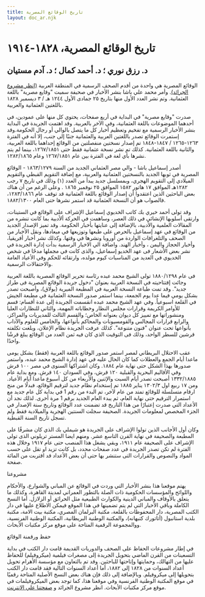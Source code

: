 ```yaml
---
title: تاريخ الوقائع المصرية
layout: doc_ar.njk
---
```


# تاريخ الوقائع المصرية، ١٨٢٨-١٩١٤ 

## د. رزق نوري ؛ د. أحمد كمال ؛ د. آدم مستيان

الوقائع المصرية هي واحدة من أقدم الصحف الرسمية في المنطقة العربية [(انظر مشروع الجرائد)](https://projectjaraid.github.io/pages/chrono.html).
وأمر محمد علي باشا بنشر الأخبار في صحيفة سميت "وقايع مصرية" باللغة العثمانية. وتم نشر العدد الأول منها بتاريخ ٢٥ جمادى الأول ١٢٤٤ هـ / ٣ ديسمبر ١٨٢٨ باللغتين العثمانية والعربية.

 
صدرت "وقايع مصرية" في البداية في أربع صفحات، يحتوي كل منها على عمودين، في أحدهما الموضوعات باللغة العثمانية، وفي الآخر بالعربية. وقد اهتمت الجريدة في البداية بنشر الأخبار الرسمية مع تفخيم وتعظيم أخبار كل ما يتصل بالوالي أو رجال الحكومة.وقد إستمرت الوقائع تصدر باللغتين العربية والعثمانية جنبًا إلى جنب، إلا أنه في الفترة ١٢٦٣-١٢٦٥ / ١٨٤٧-١٨٤٨ تم إصدار نسختين منفصلتين من الوقائع إحداهما باللغة العربية، والثانية باللغة العثمانية. كذلك تم نشر نسخة عثمانية فقط حتى ١٢٦٧/١٨٥١، بينما لم يتم نشرها بأي لغة في الفترة بين عام ١٢٦٧/١٨٥١ وعام ١٢٨٢/١٨٦٥.

أصدر إسماعيل باشا - والي مصر العثماني الجديد من السنة ١٨٦٣/١٢٧٩ - الوقائع المصرية في ثوبها الجديد بالنسختين العثمانية والعربية، مع إضافة التقويم القبطي والتقويم الميلادي إلى التقويم الهجري، وبمسلسل جديد يبدأ من العدد (١) وذلك في تاريخ ٧ رجب ١٢٨٢هـ الموافق ١٧ هاتور ١٥٨٢  الموافق ٢٥ نوفمبر ١٨٦٥ . وعلى الرغم من أن هناك بعض الباحثين الذين اعتقدوا أن إصدار الوقائع باللغة العثمانية قد توقف عام ١٢٨٣/١٨٦٦، فالصواب هو أن النسخة العثمانية قد استمر نشرها حتى العام ١٨٨٢/١٣٠٠.



وقد تولى أحمد خيري بك كاتب الخديوي إسماعيل الإشراف على الوقائع في الستينات، وارتقى أسلوبها الإنشائي في ذلك العصر، وساهمت في الحركة ألأدبية بما كانت تنشره من المقالات العلمية والأدبية، بالإضافة إلى عنايتها بأخبار الحكومة.  وقد تميز الإصدار الجديد من الوقائع في عهد إسماعيل بالحرص على طبعها وتوزيعها في ميعادها، ونقل الأخبار من الصحف والتلغرافات الواردة من أوروبا ونشرها في وقتها. وكذلك نشر أخبار أفريقيا، وأخبار الحجاز واليمن ، وأخبار الهند. واضافة الي الاخبار الرسمية بدأت إدارة الجريدة في نشر بعض الأشعار  فى عهد الخديو إسماعيل، والذى كانت في مجملها مدحًا في شخص الخديوي في العديد من المناسبات كيوم مولده، وارتقائه للحكم وفي الأعياد العامة والاحتفالات الرسمية.

فى عام ١٨٨٠/١٢٩٨ تولى الشيخ محمد عبده رئاسة تحرير الوقائع المصرية باللغة العربية وجائت إفتتاحيته في النسخة العربية بعنوان "دخول جريدة الوقائع المصرية فى طراز جديد". وقد تمت طباعة النسخة العربية في المطبعة الميرية (بولاق)، وأصبحت تصدر بشكل يومي فيما عدا يوم الجمعة، بينما استمر صدور النسخة العثمانية في مطبعة الجيش في القلعة اسبوعياً. وفي عهد الشيخ محمد عبده انقسمت الجريدة إلى عدة أقسام: قسم للأوامر الكريمة وقرارات مجلس النظار وخطاباته المهمة، والثاني للنظارات العليا ومنشوراتها مع تمييز كل ديوان بعنوانه الخاص؛ والقسم الثالث للمديريات والمراكز، والرابع قرارات المجالس والقومسيونات والمحاكم بأنواعها، والخامس للعلوم والآداب بأنواعها تحت عنوان "فنون متنوعة". كذلك عرفت الجريدة نظام الإعلان، وبلغت تكلفته قرشين للسطر الواحد، وذلك فى التوقيت الذي كان فيه ثمن العدد من الوقائع يبلغ قرشًا واحدًا. 

عقب الاحتلال البريطاني لمصر استمر صدور الوقائع باللغة العربية (فقط) بشكل يومى ماعدا أيام الجمع والعطلات كما كان الحال عليه في عهد إدارة الشيخ محمد عبده، واستمر صدورها بهذا الشكل حتى نهاية عام ١٨٨٤. وكان اشتراكها السنوى في مصر ١٠٠ قرش وفي الأقاليم البحرية والقبلية ١٢٠ قرش، وفي السودان ١٤٠ قرش.   ومع بداية عام ١٣٣٢/١٨٨٥ أصبحت تصدر أيام السبت والإثنين والأربعاء من كل أسبوع ماعدا أيام الأعياد. ومن ١٧ ربيع اول ١٣٠٢/٣ يناير ١٨٨٥ تم إستخدام نظام جديد لترقيم الوقائع، فبدلًا من منح ارقام متسلسلة للوقائع تمتد من عام لآخر، تم البدء من رقم 1 في بداية كل عام جديد مع استمرار الترقيم حتى نهاية العام، ثم يبدء العام الجديد برقم 1 مرة أخرى. لذلك نجد أن الأعداد التي صدرت إعتبارًا من هذا التاريخ قد تضمنت عدد الوقائع وتاريخ سنة الإصدار في الجزء المخصص لمعلومات الجريدة. الصحيفة سجلت السنتين الهجرية والميلادية فقط ولم تسجل تاريخ السنة القبطية.


وكان أول الأجانب الذين تولوا الإشراف على الجريدة هو شيملي بك الذي كان مشرفًا على المطبعة والصحيفة في نهاية القرن التاسع عشر. ومنهم ايضا المستر تريلوني الذى تولى الإشراف على الصحيفة عام ١٩١١، وبقي يشغل هذا المنصب حتى عام ١٩١٧    وخلال هذه الفترة لم تكن تصدر الجريدة في عدد صفحات محدد، بل كانت تزيد او تقل على حسب المواد والنصوص والقرارات التى ستنشر بها حتى أن بعض الأعداد قد اقتربت من المائة صفحة.

مشروعنا

يهتم موقعنا هذا بنشر الأخبار التي وردت في الوقائع عن المباني والشوارع، والأحكام واللوائح والمؤسسات الحكومية ذات الصلة بالتطور العمراني لمدينة القاهرة، وكذلك ما يتعلق بالأوقاف والمباني الدينية والكوارث الطبيعية مثل الحرائق أو الزلازل. أما النسخ الكاملة وباقي الأخبار التي لم يتم تضمينها في هذا الموقع فيمكن الاطلاع عليها في دار الكتب المصرية، دار المحفوظات بالقلعة، مكتبة البرلمان المصري، مكتبة بيت الامة، مكتبة بلدية استانبول (أتاتورك كتبهانه)، والمكتبة الوطنية البريطانية، المكتبة الوطنية الفرنسية، ووالمجموعة الرقمية المتاحة على موقع مركز مكتبات الأبحاث.

حفظ ورقمنة الوقائع

في إطار مشروعات الحفاظ على الصحف والدوريات القديمة قامت دار الكتب في بداية التسعينات من القرن الماضي بتحويل الجريدة إلى مصغرات فيلمية (ميكروفيلم) للحفاظ عليها من التهالك، وحمايتها وإتاحتها للباحثين. وقد تم بالتعاون مع مؤسسة الأهرام تحويل أعداد السنوات من ١٨٢٨ إلى ١٨٨٢، أما أعداد السنوات التالية فقد قامت دار الكتب بتحويلها إلى ميكروفيلم. وبالإضافة إلى ذلك فإن هناك بعض النسخ الأصلية المتاحة رقميًا في موقع المكتبة الوطنية الفرنسية وفي موقعنا هذا، كما توجد بعض الميكروفيلمات في موقع مركز مكتبات الأبحاث. انظر مشروع الجرائد و [صفحتنا علي الانترنت](https://cairemoderne.hypotheses.org/).






